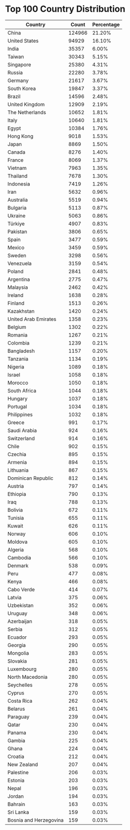 # Top 100 Country Distribution
| Country | Count | Percentage |
|----|----|----|
| China | 124966 | 21.20% |
| United States | 94929 | 16.10% |
| India | 35357 | 6.00% |
| Taiwan | 30343 | 5.15% |
| Singapore | 25380 | 4.31% |
| Russia | 22280 | 3.78% |
| Germany | 21617 | 3.67% |
| South Korea | 19847 | 3.37% |
| Brazil | 14596 | 2.48% |
| United Kingdom | 12909 | 2.19% |
| The Netherlands | 10652 | 1.81% |
| Italy | 10640 | 1.81% |
| Egypt | 10384 | 1.76% |
| Hong Kong | 9018 | 1.53% |
| Japan | 8869 | 1.50% |
| Canada | 8276 | 1.40% |
| France | 8069 | 1.37% |
| Vietnam | 7963 | 1.35% |
| Thailand | 7678 | 1.30% |
| Indonesia | 7419 | 1.26% |
| Iran | 5632 | 0.96% |
| Australia | 5519 | 0.94% |
| Bulgaria | 5113 | 0.87% |
| Ukraine | 5063 | 0.86% |
| Türkiye | 4907 | 0.83% |
| Pakistan | 3806 | 0.65% |
| Spain | 3477 | 0.59% |
| Mexico | 3459 | 0.59% |
| Sweden | 3298 | 0.56% |
| Venezuela | 3159 | 0.54% |
| Poland | 2841 | 0.48% |
| Argentina | 2775 | 0.47% |
| Malaysia | 2462 | 0.42% |
| Ireland | 1638 | 0.28% |
| Finland | 1513 | 0.26% |
| Kazakhstan | 1420 | 0.24% |
| United Arab Emirates | 1358 | 0.23% |
| Belgium | 1302 | 0.22% |
| Romania | 1267 | 0.21% |
| Colombia | 1239 | 0.21% |
| Bangladesh | 1157 | 0.20% |
| Tanzania | 1134 | 0.19% |
| Nigeria | 1089 | 0.18% |
| Israel | 1058 | 0.18% |
| Morocco | 1050 | 0.18% |
| South Africa | 1044 | 0.18% |
| Hungary | 1037 | 0.18% |
| Portugal | 1034 | 0.18% |
| Philippines | 1032 | 0.18% |
| Greece | 991 | 0.17% |
| Saudi Arabia | 924 | 0.16% |
| Switzerland | 914 | 0.16% |
| Chile | 902 | 0.15% |
| Czechia | 895 | 0.15% |
| Armenia | 894 | 0.15% |
| Lithuania | 867 | 0.15% |
| Dominican Republic | 812 | 0.14% |
| Austria | 797 | 0.14% |
| Ethiopia | 790 | 0.13% |
| Iraq | 788 | 0.13% |
| Bolivia | 672 | 0.11% |
| Tunisia | 655 | 0.11% |
| Kuwait | 626 | 0.11% |
| Norway | 606 | 0.10% |
| Moldova | 605 | 0.10% |
| Algeria | 568 | 0.10% |
| Cambodia | 566 | 0.10% |
| Denmark | 538 | 0.09% |
| Peru | 477 | 0.08% |
| Kenya | 466 | 0.08% |
| Cabo Verde | 414 | 0.07% |
| Latvia | 375 | 0.06% |
| Uzbekistan | 352 | 0.06% |
| Uruguay | 348 | 0.06% |
| Azerbaijan | 318 | 0.05% |
| Serbia | 312 | 0.05% |
| Ecuador | 293 | 0.05% |
| Georgia | 290 | 0.05% |
| Mongolia | 283 | 0.05% |
| Slovakia | 281 | 0.05% |
| Luxembourg | 280 | 0.05% |
| North Macedonia | 280 | 0.05% |
| Seychelles | 278 | 0.05% |
| Cyprus | 270 | 0.05% |
| Costa Rica | 262 | 0.04% |
| Belarus | 261 | 0.04% |
| Paraguay | 239 | 0.04% |
| Qatar | 230 | 0.04% |
| Panama | 230 | 0.04% |
| Gambia | 225 | 0.04% |
| Ghana | 224 | 0.04% |
| Croatia | 212 | 0.04% |
| New Zealand | 207 | 0.04% |
| Palestine | 206 | 0.03% |
| Estonia | 203 | 0.03% |
| Nepal | 196 | 0.03% |
| Jordan | 194 | 0.03% |
| Bahrain | 163 | 0.03% |
| Sri Lanka | 159 | 0.03% |
| Bosnia and Herzegovina | 159 | 0.03% |
